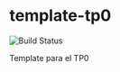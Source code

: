 # template-tp0
![Build Status](https://travis-ci.org/keynaka/template-tp0.svg?branch=master) 


Template para el TP0
